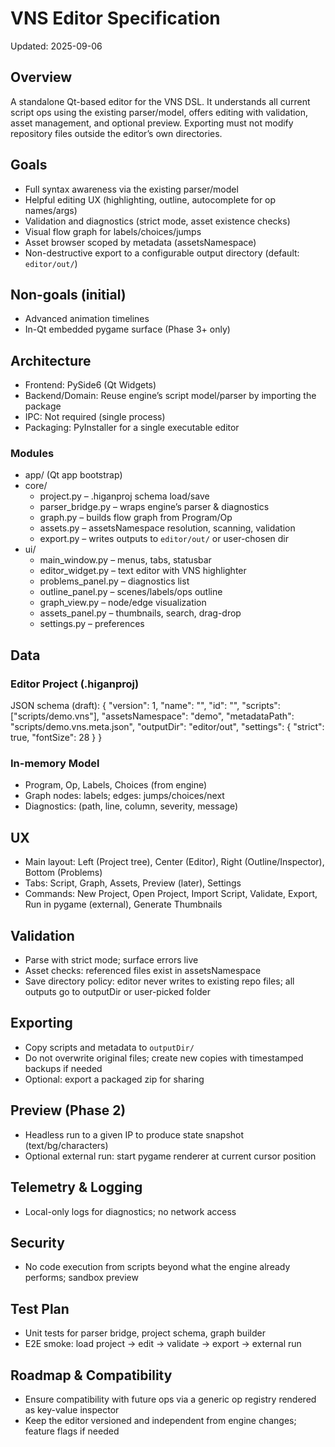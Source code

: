 # VNS Editor Specification

Updated: 2025-09-06

## Overview
A standalone Qt-based editor for the VNS DSL. It understands all current script ops using the existing parser/model, offers editing with validation, asset management, and optional preview. Exporting must not modify repository files outside the editor’s own directories.

## Goals
- Full syntax awareness via the existing parser/model
- Helpful editing UX (highlighting, outline, autocomplete for op names/args)
- Validation and diagnostics (strict mode, asset existence checks)
- Visual flow graph for labels/choices/jumps
- Asset browser scoped by metadata (assetsNamespace)
- Non-destructive export to a configurable output directory (default: `editor/out/`)

## Non-goals (initial)
- Advanced animation timelines
- In-Qt embedded pygame surface (Phase 3+ only)

## Architecture
- Frontend: PySide6 (Qt Widgets)
- Backend/Domain: Reuse engine’s script model/parser by importing the package
- IPC: Not required (single process)
- Packaging: PyInstaller for a single executable editor

### Modules
- app/ (Qt app bootstrap)
- core/
  - project.py – .higanproj schema load/save
  - parser_bridge.py – wraps engine’s parser & diagnostics
  - graph.py – builds flow graph from Program/Op
  - assets.py – assetsNamespace resolution, scanning, validation
  - export.py – writes outputs to `editor/out/` or user-chosen dir
- ui/
  - main_window.py – menus, tabs, statusbar
  - editor_widget.py – text editor with VNS highlighter
  - problems_panel.py – diagnostics list
  - outline_panel.py – scenes/labels/ops outline
  - graph_view.py – node/edge visualization
  - assets_panel.py – thumbnails, search, drag-drop
  - settings.py – preferences

## Data
### Editor Project (.higanproj)
JSON schema (draft):
{
  "version": 1,
  "name": "",
  "id": "",
  "scripts": ["scripts/demo.vns"],
  "assetsNamespace": "demo",
  "metadataPath": "scripts/demo.vns.meta.json",
  "outputDir": "editor/out",
  "settings": {
    "strict": true,
    "fontSize": 28
  }
}

### In-memory Model
- Program, Op, Labels, Choices (from engine)
- Graph nodes: labels; edges: jumps/choices/next
- Diagnostics: (path, line, column, severity, message)

## UX
- Main layout: Left (Project tree), Center (Editor), Right (Outline/Inspector), Bottom (Problems)
- Tabs: Script, Graph, Assets, Preview (later), Settings
- Commands: New Project, Open Project, Import Script, Validate, Export, Run in pygame (external), Generate Thumbnails

## Validation
- Parse with strict mode; surface errors live
- Asset checks: referenced files exist in assetsNamespace
- Save directory policy: editor never writes to existing repo files; all outputs go to outputDir or user-picked folder

## Exporting
- Copy scripts and metadata to `outputDir/`
- Do not overwrite original files; create new copies with timestamped backups if needed
- Optional: export a packaged zip for sharing

## Preview (Phase 2)
- Headless run to a given IP to produce state snapshot (text/bg/characters)
- Optional external run: start pygame renderer at current cursor position

## Telemetry & Logging
- Local-only logs for diagnostics; no network access

## Security
- No code execution from scripts beyond what the engine already performs; sandbox preview

## Test Plan
- Unit tests for parser bridge, project schema, graph builder
- E2E smoke: load project -> edit -> validate -> export -> external run

## Roadmap & Compatibility
- Ensure compatibility with future ops via a generic op registry rendered as key-value inspector
- Keep the editor versioned and independent from engine changes; feature flags if needed
